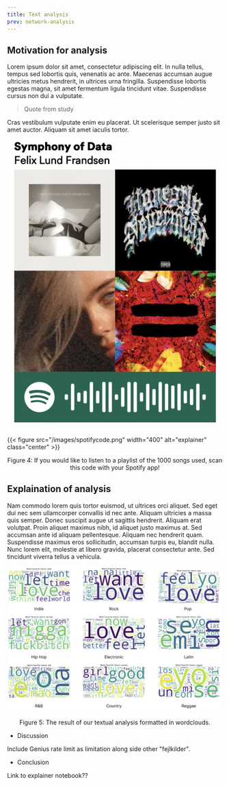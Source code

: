 ```yaml
---
title: Text analysis
prev: network-analysis
---
```


## Motivation for analysis 
Lorem ipsum dolor sit amet, consectetur adipiscing elit. In nulla tellus, tempus sed lobortis quis, venenatis ac ante. Maecenas accumsan augue ultricies metus hendrerit, in ultrices urna fringilla. Suspendisse lobortis egestas magna, sit amet fermentum ligula tincidunt vitae. Suspendisse cursus non dui a vulputate. 

> Quote from study

Cras vestibulum vulputate enim eu placerat. Ut scelerisque semper justo sit amet auctor. Aliquam sit amet iaculis tortor.

![](/images/spotifycode.png)

{{< figure src="/images/spotifycode.png" width="400" alt="explainer" class="center" >}}
<p style="text-align: center;">Figure 4: If you would like to listen to a playlist of the 1000 songs used, scan this code with your Spotify app!</p>


## Explaination of analysis 

Nam commodo lorem quis tortor euismod, ut ultrices orci aliquet. Sed eget dui nec sem ullamcorper convallis id nec ante. Aliquam ultricies a massa quis semper. Donec suscipit augue ut sagittis hendrerit. Aliquam erat volutpat. Proin aliquet maximus nibh, id aliquet justo maximus at. Sed accumsan ante id aliquam pellentesque. Aliquam nec hendrerit quam. Suspendisse maximus eros sollicitudin, accumsan turpis eu, blandit nulla. Nunc lorem elit, molestie at libero gravida, placerat consectetur ante. Sed tincidunt viverra tellus a vehicula.

![](/images/wordclouds.png)
<p style="text-align: center;">Figure 5: The result of our textual analysis formatted in wordclouds.</p>

- Discussion

Include Genius rate limit as limitation along side other "fejlkilder". 

- Conclusion


Link to explainer notebook?? 
